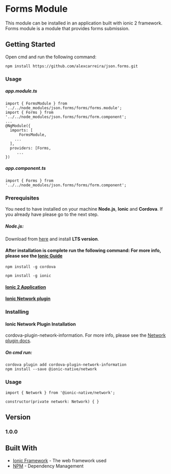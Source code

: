 # Forms Module


This module can be installed in an application built with ionic 2 framework. 
Forms module is a module that provides forms submission.

## Getting Started

Open cmd and run the following command:

```
npm install https://github.com/alexcarreira/json.forms.git
```

### Usage

##### app.module.ts
```
import { FormsModule } from '../../node_modules/json.forms/forms/forms.module';
import { Forms } from '../../node_modules/json.forms/forms/form.component';
...
@NgModule({
  imports: [
      FormsModule,
    ...
  ],
  providers: [Forms,
     ...
})
```

##### app.component.ts
```
import { Forms } from '../../node_modules/json.forms/forms/form.component';
```
### Prerequisites

You need to have installed on your machine **Node.js**, **Ionic** and **Cordova**. If you already have please go to the next step.

##### Node.js:

Download from [here](https://nodejs.org/en/download/) and install **LTS version**.

#### After installation is complete run the following command:  For more info, please see the [Ionic Guide](http://ionicframework.com/docs/v1/guide/installation.html)
```
npm install -g cordova

npm install -g ionic
```

#### [Ionic 2 Application]()

#### [Ionic Network plugin](https://ionicframework.com/docs/native/network/)



### Installing

#### Ionic Network Plugin Installation

cordova-plugin-network-information. For more info, please see the [Network plugin docs](https://ionicframework.com/docs/native/network/).

##### On cmd run:
```
cordova plugin add cordova-plugin-network-information
npm install --save @ionic-native/network
```

### Usage

```
import { Network } from '@ionic-native/network';

constructor(private network: Network) { }

```

## Version

### 1.0.0

## Built With

* [Ionic Framework](https://ionicframework.com/) - The web framework used
* [NPM](https://www.npmjs.com/) - Dependency Management


